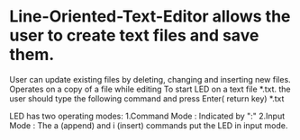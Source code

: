 # Line-Oriented-Text-Editor allows the user to create text files and save them.
User can update existing files by deleting, changing and inserting new files.
Operates on a copy of a file while editing
To start LED on a text file *.txt. the user should type the following command and press Enter( return key)
    *.txt 


LED has two operating modes:
1.Command Mode : Indicated by ":"
2.Input Mode : The a (append) and i (insert) commands put the LED in input mode.




